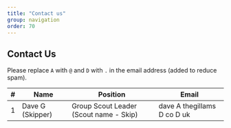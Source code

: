 ```yaml
---
title: "Contact us"
group: navigation
order: 70
---
```


## Contact Us

Please replace `A` with `@` and `D` with `.` in the email address (added to reduce spam).

| #   | Name             | Position                               | Email                       |
| --- | ---------------- | -------------------------------------- | --------------------------- |
| 1   | Dave G (Skipper) | Group Scout Leader (Scout name - Skip) | dave A thegillams D co D uk |
